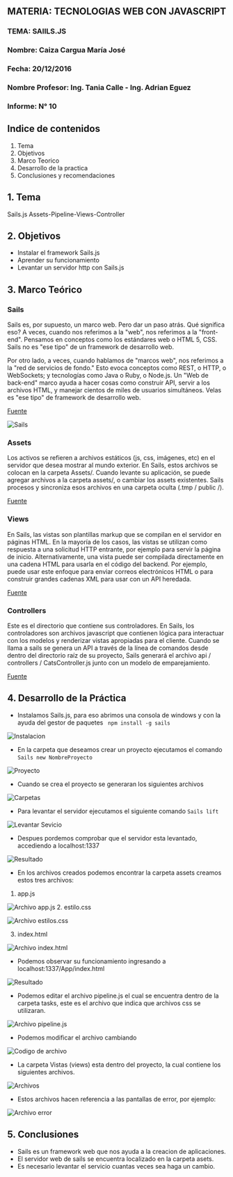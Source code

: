 ## MATERIA: TECNOLOGIAS WEB CON JAVASCRIPT


### TEMA: SAIILS.JS
### Nombre: Caiza Cargua María José
### Fecha: 20/12/2016
### Nombre Profesor: Ing. Tania Calle - Ing. Adrian Eguez
### Informe: N° 10

## Indice de contenidos

1. Tema
2. Objetivos
3. Marco Teorico
4. Desarrollo de la practica
5. Conclusiones y recomendaciones 

## 1. Tema

 Sails.js Assets-Pipeline-Views-Controller 
   
## 2. Objetivos

* Instalar el framework Sails.js
* Aprender su funcionamiento
* Levantar un servidor http con Sails.js


## 3. Marco Teórico 

### Sails

Sails es, por supuesto, un marco web. Pero dar un paso atrás. Qué significa eso? A veces, cuando nos referimos a la "web", nos referimos a la "front-end". Pensamos en conceptos como los estándares web o HTML 5, CSS. Sails no es "ese tipo" de un framework de desarrollo web.

Por otro lado, a veces, cuando hablamos de "marcos web", nos referimos a la "red de servicios de fondo." Esto evoca conceptos como REST, o HTTP, o WebSockets; y tecnologías como Java o Ruby, o Node.js. Un "Web de back-end" marco ayuda a hacer cosas como construir API, servir a los archivos HTML, y manejar cientos de miles de usuarios simultáneos. Velas es "ese tipo" de framework de desarrollo web.

[Fuente](http://sailsjs.com/whats-that)

![Sails](https://camo.githubusercontent.com/6c76c5e3904170744bad0031ac667f8bc252147f/687474703a2f2f692e696d6775722e636f6d2f52497675392e706e67)

### Assets

Los activos se refieren a archivos estáticos (js, css, imágenes, etc) en el servidor que desea mostrar al mundo exterior. En Sails, estos archivos se colocan en la carpeta Assets/. Cuando levante su aplicación, se puede agregar archivos a la carpeta assets/, o cambiar los assets existentes. Sails procesos y sincroniza esos archivos en una carpeta oculta (.tmp / public /).

[Fuente](http://sailsjs.com/documentation/concepts/assets)

### Views

En Sails, las vistas son plantillas markup que se compilan en el servidor en páginas HTML. En la mayoría de los casos, las vistas se utilizan como respuesta a una solicitud HTTP entrante, por ejemplo para servir la página de inicio.
Alternativamente, una vista puede ser compilada directamente en una cadena HTML para usarla en el código del backend. Por ejemplo, puede usar este enfoque para enviar correos electrónicos HTML o para construir grandes cadenas XML para usar con un API heredada.

[Fuente](http://sailsjs.com/documentation/concepts/views)

### Controllers

Este es el directorio que contiene sus controladores. En Sails, los controladores son archivos javascript que contienen lógica para interactuar con los modelos y renderizar vistas apropiadas para el cliente.
Cuando se llama a sails se genera un API a través de la línea de comandos desde dentro del directorio raíz de su proyecto, Sails generará el archivo api / controllers / CatsController.js junto con un modelo de emparejamiento.

[Fuente](http://sailsjs.com/documentation/anatomy/api/controllers)

 
## 4. Desarrollo de la Práctica 
 
 * Instalamos Sails.js, para eso abrimos una consola de windows y con la ayuda del gestor de paquetes ``` npm install -g sails```
 
  
 ![Instalacion](https://github.com/majito11/TecnologiasWeb2016B/blob/10-sails/Informe/Graficos/1.PNG)

* En la carpeta que deseamos crear un proyecto ejecutamos el comando ```Sails new NombreProyecto```


 ![Proyecto](https://github.com/majito11/TecnologiasWeb2016B/blob/10-sails/Informe/Graficos/2.PNG)


* Cuando se crea el proyecto se generaran los siguientes archivos

 ![Carpetas](https://github.com/majito11/TecnologiasWeb2016B/blob/10-sails/Informe/Graficos/3.png)

* Para levantar el servidor ejecutamos el siguiente comando ``` Sails lift ```

 ![Levantar Sevicio](https://github.com/majito11/TecnologiasWeb2016B/blob/10-sails/Informe/Graficos/4.PNG)

* Despues pordemos comprobar que el servidor esta levantado, accediendo a localhost:1337 

 ![Resultado](https://github.com/majito11/TecnologiasWeb2016B/blob/10-sails/Informe/Graficos/5.PNG)

* En los archivos creados podemos encontrar la carpeta assets creamos estos tres archivos:

1. app.js


 ![Archivo app.js](https://github.com/majito11/TecnologiasWeb2016B/blob/10-sails/Informe/Graficos/8.PNG)
2. estilo.css

 ![Archivo estilos.css](https://github.com/majito11/TecnologiasWeb2016B/blob/10-sails/Informe/Graficos/7.PNG)

3. index.html

 ![Archivo index.html](https://github.com/majito11/TecnologiasWeb2016B/blob/10-sails/Informe/Graficos/6.PNG)

* Podemos observar su funcionamiento ingresando a localhost:1337/App/index.html

 ![Resultado](https://github.com/majito11/TecnologiasWeb2016B/blob/10-sails/Informe/Graficos/9.PNG)



* Podemos editar el archivo pipeline.js el cual se encuentra dentro de la carpeta tasks, este es el archivo que indica que archivos css se utilizaran.

 ![Archivo pipeline.js](https://github.com/majito11/TecnologiasWeb2016B/blob/10-sails/Informe/Graficos/10.PNG)
 
 * Podemos modificar el archivo cambiando
 
  ![Codigo de archivo](https://github.com/majito11/TecnologiasWeb2016B/blob/10-sails/Informe/Graficos/11.PNG)


* La carpeta Vistas (views) esta dentro del proyecto, la cual contiene los siguientes archivos.

 ![Archivos](https://github.com/majito11/TecnologiasWeb2016B/blob/10-sails/Informe/Graficos/12.PNG)


* Estos archivos hacen referencia a las pantallas de error, por ejemplo:

 ![Archivo error](https://github.com/majito11/TecnologiasWeb2016B/blob/10-sails/Informe/Graficos/13.PNG)




## 5. Conclusiones

* Sails es un framework web que nos ayuda a la creacion de aplicaciones.
* El servidor web de sails se encuentra localizado en la carpeta asets.
* Es necesario levantar el servicio cuantas veces sea haga un cambio.











 
 
 
 
 
 
 
 
 
 
 
 
 
 
 
 
 
 
 
